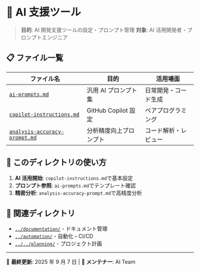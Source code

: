 # 🤖 AI 支援ツール

> **目的**: AI 開発支援ツールの設定・プロンプト管理
> **対象**: AI 活用開発者・プロンプトエンジニア

## 📋 ファイル一覧

| ファイル名                                                     | 目的                   | 活用場面             |
| -------------------------------------------------------------- | ---------------------- | -------------------- |
| [`ai-prompts.md`](./ai-prompts.md)                             | 汎用 AI プロンプト集   | 日常開発・コード生成 |
| [`copilot-instructions.md`](./copilot-instructions.md)         | GitHub Copilot 設定    | ペアプログラミング   |
| [`analysis-accuracy-prompt.md`](./analysis-accuracy-prompt.md) | 分析精度向上プロンプト | コード解析・レビュー |

## 🎯 このディレクトリの使い方

1. **AI 活用開始**: `copilot-instructions.md`で基本設定
2. **プロンプト参照**: `ai-prompts.md`でテンプレート確認
3. **精密分析**: `analysis-accuracy-prompt.md`で高精度分析

## 🔗 関連ディレクトリ

- [`../documentation/`](../documentation/) - ドキュメント管理
- [`../automation/`](../automation/) - 自動化・CI/CD
- [`../../planning/`](../../planning/) - プロジェクト計画

---

📅 **最終更新**: 2025 年 9 月 7 日 | 🔧 **メンテナー**: AI Team
